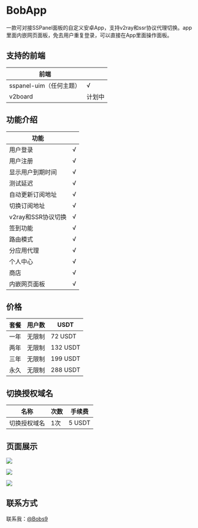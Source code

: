 # BobApp
一款可对接SSPanel面板的自定义安卓App，支持v2ray和ssr协议代理切换。app里面内嵌网页面板，免去用户重复登录，可以直接在App里面操作面板。

## 支持的前端
|前端              ||              
|------------------|------------------|
|sspanel-uim（任何主题）	   |√                 |
|v2board            |计划中             |


## 功能介绍
|功能              |              | 
|------------------|------------------|
|用户登录	   |√                 |
|用户注册	   |√                 |
|显示用户到期时间              |√                 |
|测试延迟           |√                 |
|自动更新订阅地址      |√                |
|切换订阅地址        |√                |
|v2ray和SSR协议切换         |√                 |
|签到功能       |√                 |
|路由模式           |√                 |
|分应用代理      |√                |
|个人中心           |√                 |
|商店     |√                 |
|内嵌网页面板        |√                 |


## 价格
|套餐              |    用户数          |     USDT         | 
|------------------|------------------|------------------|
|一年	   | 无限制                | 72 USDT                |
|两年	   | 无限制                | 132 USDT                |
|三年	   | 无限制                | 199 USDT                |
|永久	   | 无限制                | 288 USDT                |

## 切换授权域名
|名称              |    次数          |     手续费         | 
|------------------|------------------|------------------|
|切换授权域名	   | 1次                | 5 USDT                |

## 页面展示
![](http://file.olo4.com/app/app_1.jpg)

![](http://file.olo4.com/app/app4.jpg)

![](http://file.olo4.com/app/app_2.jpg)

## 联系方式
联系我：[@Bobs9](https://t.me/Bobs9)